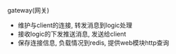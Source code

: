 
gateway(网关)
- 维护与client的连接, 转发消息到logic处理
- 接收logic的下发推送消息, 发送给client
- 保存连接信息, 负载情况到redis, 提供web模块http查询
